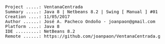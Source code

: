 <pre>
Project .....: VentanaCentrada
Summary .....: Java 8 | Netbeans 8.2 | Swing [ Manual ] #01
Creation ....: 11/05/2017
Author ......: José A. Pacheco Ondoño - joanpaon@gmail.com
Platform ....: Java 8
IDE .........: NetBeans 8.2
Remote ......: https://github.com/joanpaon/VentanaCentrada.git
</pre>
